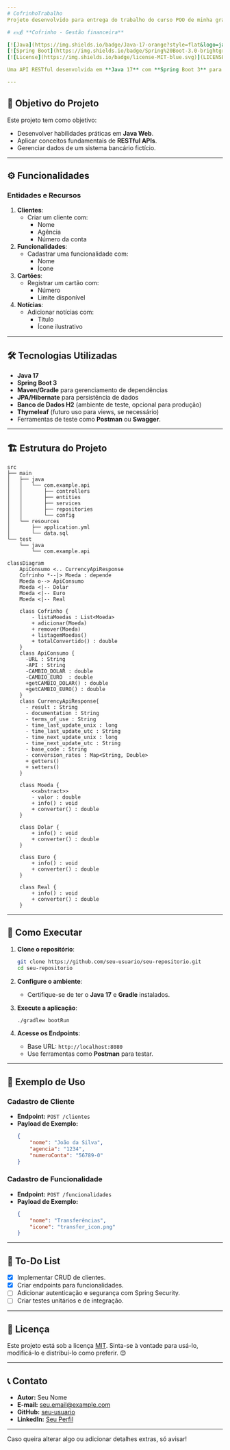 ```yaml
---
# CofrinhoTrabalho
Projeto desenvolvido para entrega do trabalho do curso POO de minha graduação.

# 💵💰 **Cofrinho - Gestão financeira**  

[![Java](https://img.shields.io/badge/Java-17-orange?style=flat&logo=java)](https://www.oracle.com/java/technologies/javase-downloads.html)  
[![Spring Boot](https://img.shields.io/badge/Spring%20Boot-3.0-brightgreen?style=flat&logo=springboot)](https://spring.io/projects/spring-boot)  
[![License](https://img.shields.io/badge/license-MIT-blue.svg)](LICENSE)

Uma API RESTful desenvolvida em **Java 17** com **Spring Boot 3** para gerenciamento de informações bancárias como clientes, funcionalidades, cartões e notícias. Este projeto é um estudo prático no contexto do **DIO Claro Bootcamp 2024**.

---
```


## 🎯 **Objetivo do Projeto**

Este projeto tem como objetivo:
- Desenvolver habilidades práticas em **Java Web**.
- Aplicar conceitos fundamentais de **RESTful APIs**.
- Gerenciar dados de um sistema bancário fictício.

---

## ⚙️ **Funcionalidades**

### **Entidades e Recursos**
1. **Clientes**:
   - Criar um cliente com:
     - Nome
     - Agência
     - Número da conta
2. **Funcionalidades**:
   - Cadastrar uma funcionalidade com:
     - Nome
     - Ícone
3. **Cartões**:
   - Registrar um cartão com:
     - Número
     - Limite disponível
4. **Notícias**:
   - Adicionar notícias com:
     - Título
     - Ícone ilustrativo

---

## 🛠️ **Tecnologias Utilizadas**

- **Java 17**  
- **Spring Boot 3**  
- **Maven/Gradle** para gerenciamento de dependências  
- **JPA/Hibernate** para persistência de dados  
- **Banco de Dados H2** (ambiente de teste, opcional para produção)  
- **Thymeleaf** (futuro uso para views, se necessário)  
- Ferramentas de teste como **Postman** ou **Swagger**.

---

## 🏗️ **Estrutura do Projeto**

```plaintext
src
├── main
│   ├── java
│   │   └── com.example.api
│   │       ├── controllers
│   │       ├── entities
│   │       ├── services
│   │       ├── repositories
│   │       └── config
│   └── resources
│       ├── application.yml
│       └── data.sql
└── test
    └── java
        └── com.example.api
```
```mermaid
classDiagram
    ApiConsumo <.. CurrencyApiResponse
    Cofrinho *--|> Moeda : depende
    Moeda o--> ApiConsumo
    Moeda <|-- Dolar
    Moeda <|-- Euro
    Moeda <|-- Real

    class Cofrinho {
        - listaMoedas : List<Moeda>
        + adicionar(Moeda)
        + remover(Moeda)
        + listagemMoedas()
        + totalConvertido() : double
    }
    class ApiConsumo {
      -URL : String
      -API : String
      -CAMBIO_DOLAR : double 
      -CAMBIO_EURO  : double
      +getCAMBIO_DOLAR() : double
      +getCAMBIO_EURO() : double
    }
    class CurrencyApiResponse{
      - result : String
      - documentation : String
      - terms_of_use : String 
      - time_last_update_unix : long
      - time_last_update_utc : String
      - time_next_update_unix : long
      - time_next_update_utc : String
      - base_code : String
      - conversion_rates : Map<String, Double>
      + getters()
      + setters()
    }

    class Moeda {
        <<abstract>>
        - valor : double
        + info() : void
        + converter() : double
    }

    class Dolar {
        + info() : void
        + converter() : double
    }

    class Euro {
        + info() : void
        + converter() : double
    }

    class Real {
        + info() : void
        + converter() : double
    }

```

---

## 🚀 **Como Executar**

1. **Clone o repositório**:
   ```bash
   git clone https://github.com/seu-usuario/seu-repositorio.git
   cd seu-repositorio
   ```

2. **Configure o ambiente**:
   - Certifique-se de ter o **Java 17** e **Gradle** instalados.

3. **Execute a aplicação**:
   ```bash
   ./gradlew bootRun
   ```

4. **Acesse os Endpoints**:
   - Base URL: `http://localhost:8080`
   - Use ferramentas como **Postman** para testar.

---

## 🧪 **Exemplo de Uso**

### **Cadastro de Cliente**
- **Endpoint:** `POST /clientes`  
- **Payload de Exemplo:**
  ```json
  {
      "nome": "João da Silva",
      "agencia": "1234",
      "numeroConta": "56789-0"
  }
  ```

### **Cadastro de Funcionalidade**
- **Endpoint:** `POST /funcionalidades`  
- **Payload de Exemplo:**
  ```json
  {
      "nome": "Transferências",
      "icone": "transfer_icon.png"
  }
  ```

---

## 📂 **To-Do List**

- [x] Implementar CRUD de clientes.  
- [x] Criar endpoints para funcionalidades.  
- [ ] Adicionar autenticação e segurança com Spring Security.  
- [ ] Criar testes unitários e de integração.

---

## 📝 **Licença**

Este projeto está sob a licença [MIT](LICENSE). Sinta-se à vontade para usá-lo, modificá-lo e distribuí-lo como preferir. 😊

---

## 📞 **Contato**

- **Autor:** Seu Nome  
- **E-mail:** seu.email@example.com  
- **GitHub:** [seu-usuario](https://github.com/seu-usuario)  
- **LinkedIn:** [Seu Perfil](https://linkedin.com/in/seu-perfil)

---

Caso queira alterar algo ou adicionar detalhes extras, só avisar!
